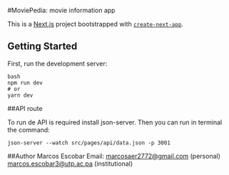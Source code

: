 #MoviePedia: movie information app

This is a [Next.js](https://nextjs.org/) project bootstrapped with [`create-next-app`](https://github.com/vercel/next.js/tree/canary/packages/create-next-app).

## Getting Started

First, run the development server:

```
bash
npm run dev
# or
yarn dev
```

##API route

To run de API is required install json-server.
Then you can run in terminal the command:

```
json-server --watch src/pages/api/data.json -p 3001
```

##Author
Marcos Escobar
Email: marcosaer2772@gmail.com (personal)
marcos.escobar3@utp.ac.pa (institutional)
